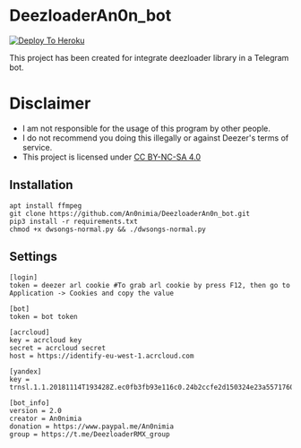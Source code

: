 # DeezloaderAn0n_bot


[![Deploy To Heroku](https://www.herokucdn.com/deploy/button.svg)](https://heroku.com/deploy?template=https://github.com/indianbhaiya/IndianBot)


This project has been created for integrate deezloader library in a Telegram bot.

# Disclaimer

- I am not responsible for the usage of this program by other people.
- I do not recommend you doing this illegally or against Deezer's terms of service.
- This project is licensed under [CC BY-NC-SA 4.0](https://creativecommons.org/licenses/by-nc-sa/4.0/)

## Installation
	apt install ffmpeg
	git clone https://github.com/An0nimia/DeezloaderAn0n_bot.git
	pip3 install -r requirements.txt
	chmod +x dwsongs-normal.py && ./dwsongs-normal.py

## Settings
	[login]
	token = deezer arl cookie #To grab arl cookie by press F12, then go to Application -> Cookies and copy the value
	
	[bot]
	token = bot token

	[acrcloud]
	key = acrcloud key
	secret = acrcloud secret
	host = https://identify-eu-west-1.acrcloud.com

	[yandex]
	key = trnsl.1.1.20181114T193428Z.ec0fb3fb93e116c0.24b2ccfe2d150324e23a5571760e9a827d953003

	[bot_info]
	version = 2.0
	creator = An0nimia
	donation = https://www.paypal.me/An0nimia
	group = https://t.me/DeezloaderRMX_group
